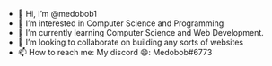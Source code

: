 - 👋 Hi, I’m @medobob1
- 👀 I’m interested in Computer Science and Programming
- 🌱 I’m currently learning Computer Science and Web Development.
- 💞️ I’m looking to collaborate on building any sorts of websites
- 📫 How to reach me: 
My discord 😄: Medobob#6773

<!---
medobob1/medobob1 is a ✨ special ✨ repository because its `README.md` (this file) appears on your GitHub profile.
You can click the Preview link to take a look at your changes.
--->
